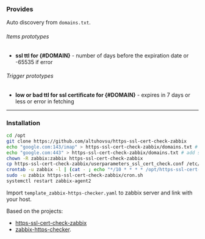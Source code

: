 
### Provides

Auto discovery from `domains.txt`.
###### Items prototypes
* **ssl ttl for {#DOMAIN}** - number of days before the expiration date or -65535 if error

###### Trigger prototypes
* **low or bad ttl for ssl certificate for {#DOMAIN}** - expires in 7 days or less or error in fetching

___

### Installation

``` bash
cd /opt
git clone https://github.com/altuhovsu/https-ssl-cert-check-zabbix
echo "google.com:143/imap" > https-ssl-cert-check-zabbix/domains.txt # add some domains and ports/protocol
echo "google.com:443" > https-ssl-cert-check-zabbix/domains.txt # add some domains and ports/protocol
chown -R zabbix:zabbix https-ssl-cert-check-zabbix
cp https-ssl-cert-check-zabbix/userparameters_ssl_cert_check.conf /etc/zabbix/zabbix_agent2.d/userparameters_ssl_cert_check.conf
crontab -u zabbix -l | (cat - ; echo "*/10 * * * * /opt/https-ssl-cert-check-zabbix/cron.sh &> /dev/null") | crontab -u zabbix -
sudo -u zabbix https-ssl-cert-check-zabbix/cron.sh
systemctl restart zabbix-agent2
```

Import `template_zabbix-https-checker.yaml` to zabbix server and link with your host.

Based on the projects:
* [https-ssl-cert-check-zabbix](https://github.com/selivan/https-ssl-cert-check-zabbix)
* [zabbix-https-checker](https://github.com/tarwirdur/zabbix-https-checker).

